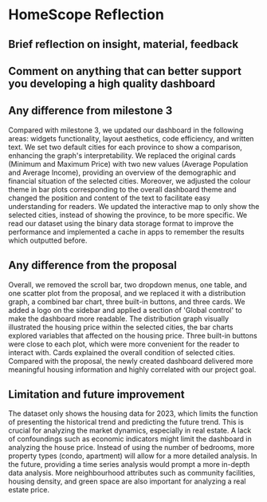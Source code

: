 # HomeScope Reflection

## Brief reflection on insight, material, feedback


## Comment on anything that can better support you developing a high quality dashboard


## Any difference from milestone 3
Compared with milestone 3, we updated our dashboard in the following areas: widgets functionality, layout aesthetics, code efficiency, and written text. We set two default cities for each province to show a comparison, enhancing the graph's interpretability. We replaced the original cards (Minimum and Maximum Price) with two new values (Average Population and Average Income), providing an overview of the demographic and financial situation of the selected cities. Moreover, we adjusted the colour theme in bar plots corresponding to the overall dashboard theme and changed the position and content of the text to facilitate easy understanding for readers. We updated the interactive map to only show the selected cities, instead of showing the province, to be more specific. We read our dataset using the binary data storage format to improve the performance and implemented a cache in apps to remember the results which outputted before. 

## Any difference from the proposal
Overall, we removed the scroll bar, two dropdown menus, one table, and one scatter plot from the proposal, and we replaced it with a distribution graph, a combined bar chart, three built-in buttons, and three cards. We added a logo on the sidebar and applied a section of 'Global control' to make the dashboard more readable. The distribution graph visually illustrated the housing price within the selected cities, the bar charts explored variables that affected on the housing price. Three built-in buttons were close to each plot, which were more convenient for the reader to interact with. Cards explained the overall condition of selected cities. Compared with the proposal, the newly created dashboard delivered more meaningful housing information and highly correlated with our project goal. 

## Limitation and future improvement
The dataset only shows the housing data for 2023, which limits the function of presenting the historical trend and predicting the future trend. This is crucial for analyzing the market dynamics, especially in real estate. A lack of confoundings such as economic indicators might limit the dashboard in analyzing the house price. Instead of using the number of bedrooms, more property types (condo, apartment) will allow for a more detailed analysis. In the future, providing a time series analysis would prompt a more in-depth data analysis. More neighbourhood attributes such as community facilities, housing density, and green space are also important for analyzing a real estate price. 
